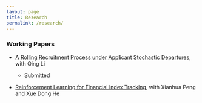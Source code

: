 ```yaml
---
layout: page
title: Research
permalink: /research/
---
```


### Working Papers

* [A Rolling Recruitment Process under Applicant Stochastic Departures](https://ssrn.com/abstract=4787415), with Qing Li
  * Submitted


* [Reinforcement Learning for Financial Index Tracking](https://ssrn.com/abstract=4532072), with Xianhua Peng and Xue Dong He